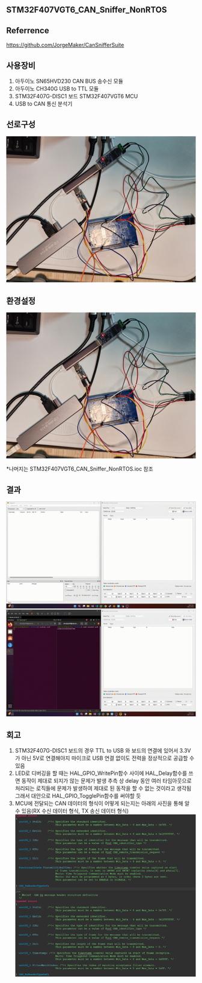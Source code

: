 ## STM32F407VGT6_CAN_Sniffer_NonRTOS

## Referrence
https://github.com/JorgeMaker/CanSnifferSuite

## 사용장비
1. 아두이노 SN65HVD230 CAN BUS 송수신 모듈
2. 아두이노 CH340G USB to TTL 모듈
3. STM32F407G-DISC1 보드 STM32F407VGT6 MCU
4. USB to CAN 통신 분석기

## 선로구성
![capture1.png](capture1.png)

## 환경설정
![capture2.png](capture1.png)

*나머지는 STM32F407VGT6_CAN_Sniffer_NonRTOS.ioc 참조

## 결과
![result1.png](result1.gif)
![result2.png](result2.gif)

## 회고
1. STM32F407G-DISC1 보드의 경우 TTL to USB 와 보드의 연결에 있어서 3.3V가 아닌 5V로 연결해야지 마이크로 USB 연결 없이도 전력을 정상적으로 공급할 수 있음
2. LED로 디버깅을 할 때는 HAL_GPIO_WritePin함수 사이에 HAL_Delay함수를 쓰면 동작이 제대로 되지가 않는 문제가 발생 추측 상 delay 동안 여러 타임아웃으로 처리되는 로직들에 문제가 발생하여 제대로 된 동작을 할 수 없는 것이라고 생각됨 그래서 대안으로 HAL_GPIO_TogglePin함수를 써야할 듯
3. MCU에 전달되는 CAN 데이터의 형식이 어떻게 되는지는 아래의 사진을 통해 알 수 있음(RX 수신 데이터 형식, TX 송신 데이터 형식)
![capture3.png](capture3.png)